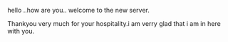 hello ..how are you.. welcome to the new server.

Thankyou very much for your hospitality.i am verry glad that i am in here with you.
